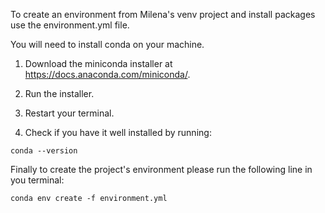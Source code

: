 To create an environment from Milena's venv project and install packages use the environment.yml file.

You will need to install conda on your machine.

1. Download the miniconda installer at https://docs.anaconda.com/miniconda/.

2. Run the installer.

3. Restart your terminal.

4. Check if you have it well installed by running: 

`conda --version`

Finally to create the project's environment please run the following line in you terminal:

`conda env create -f environment.yml`
